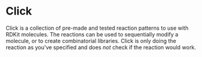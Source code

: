 # Click

Click is a collection of pre-made and tested reaction patterns to use with RDKit molecules.
The reactions can be used to sequentially modify a molecule, or to create combinatorial 
libraries. Click is only doing the reaction as you've specified and does *not* check 
if the reaction would work. 